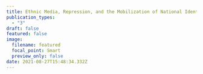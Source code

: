 ```yaml
---
title: Ethnic Media, Repression, and the Mobilization of National Identity (2021)
publication_types:
  - "3"
draft: false
featured: false
image:
  filename: featured
  focal_point: Smart
  preview_only: false
date: 2021-08-27T15:48:34.332Z
---
```

